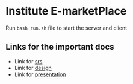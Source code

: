 # Institute E-marketPlace

Run ``bash run.sh`` file to start the server and client

## Links for the important docs
- Link for [srs]()
- Link for [design](./design.pdf)
- Link for [presentation](https://docs.google.com/presentation/d/1QRd4zUGZ0sTGPBbQULtLCnG2xvuzwTdDob4HqNpbqn0/edit?usp=sharing)
